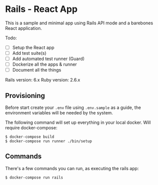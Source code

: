 # Rails - React App

This is a sample and minimal app using Rails API mode and a barebones
React application.

Todo:

- [ ] Setup the React app
- [ ] Add test suite(s)
- [ ] Add automated test runner (Guard)
- [ ] Dockerize all the apps & runner
- [ ] Document all the things

Rails version: 6.x
Ruby version: 2.6.x

Provisioning
---

Before start create your `.env` file using `.env.sample` as a guide, the
environment variables will be needed by the system.

The following command will set up everything in your local docker. Will
require docker-compose:

    $ docker-compose build
    $ docker-compose run runner ./bin/setup

Commands
---

There's a few commands you can run, as executing the rails app:

    $ docker-compose run rails
